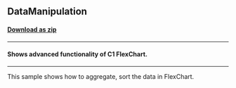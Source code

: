 ## DataManipulation
#### [Download as zip](https://downgit.github.io/#/home?url=https://github.com/GrapeCity/ComponentOne-UWP-Samples/tree/master/C1.UWP.FlexChart/VB/DataManipulation)
____
#### Shows advanced functionality of C1 FlexChart.
____
This sample shows how to aggregate, sort the data in FlexChart.
